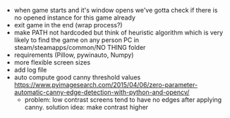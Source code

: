 - when game starts and it's window opens we've gotta check if there is no opened instance for this game already
- exit game in the end (wrap process?)
- make PATH not hardcoded but think of heuristic algorithm which is very likely to find the game on any person PC in steam/steamapps/common/NO THING folder
- requirements (Pillow,  pywinauto, Numpy)
- more flexible screen sizes
- add log file
- auto compute good canny threshold values https://www.pyimagesearch.com/2015/04/06/zero-parameter-automatic-canny-edge-detection-with-python-and-opencv/ 
  - problem: low contrast screens tend to have no edges after applying canny. solution idea: make contrast higher


